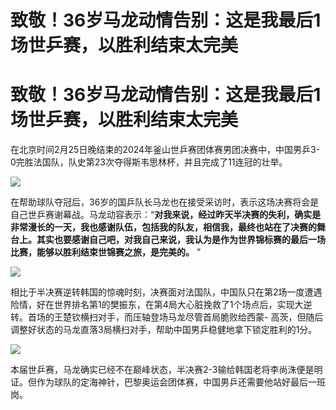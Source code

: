 # 致敬！36岁马龙动情告别：这是我最后1场世乒赛，以胜利结束太完美

# 致敬！36岁马龙动情告别：这是我最后1场世乒赛，以胜利结束太完美

在北京时间2月25日晚结束的2024年釜山世乒赛团体赛男团决赛中，中国男乒3-0完胜法国队，队史第23次夺得斯韦思林杯，并且完成了11连冠的壮举。

![](https://inews.gtimg.com/news_bt/OuoV7IaOGjTC2oBzXEZpOpjNUNuzMja4BpUgd26ch_EtwAA/1000)

在帮助球队夺冠后，36岁的国乒队长马龙也在接受采访时，表示这场决赛将会是自己世乒赛谢幕战。马龙动容表示：“**对我来说，经过昨天半决赛的失利，确实是非常漫长的一天，我也感谢队伍，包括我的队友，相信我，最终也站在了决赛的舞台上。其实也要感谢自己吧，对我自己来说，我认为是作为世界锦标赛的最后一场比赛，能够以胜利结束世锦赛之旅，是完美的。**
”

![](https://inews.gtimg.com/news_bt/OxTMQURu2t6jpvwj19xulr9HNRcj6UxGxWs5wt2PVlZYwAA/1000)

相比于半决赛逆转韩国的惊魂时刻，决赛面对法国队，中国队只在第2场一度遭遇险情，好在世界排名第1的樊振东，在第4局大心脏挽救了1个场点后，实现大逆转。首场的王楚钦横扫对手，而压轴登场马龙尽管首局脆败给西蒙-
高茨，但随后调整好状态的马龙直落3局横扫对手，帮助中国男乒稳健地拿下锁定胜利的1分。

![](https://inews.gtimg.com/om_bt/OQ89EHwAokN28lEMPhlykmXHOHffKY6b_LqgP8hti5jQUAA/1000)

本届世乒赛，马龙确实已经不在巅峰状态，半决赛2-3输给韩国老将李尚洙便是明证。但作为球队的定海神针，巴黎奥运会团体赛，中国男乒还需要他站好最后一班岗。

